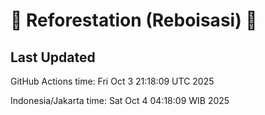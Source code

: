 
# 🌳 Reforestation (Reboisasi) 🌲

## Last Updated

GitHub Actions time: Fri Oct  3 21:18:09 UTC 2025

Indonesia/Jakarta time: Sat Oct  4 04:18:09 WIB 2025
